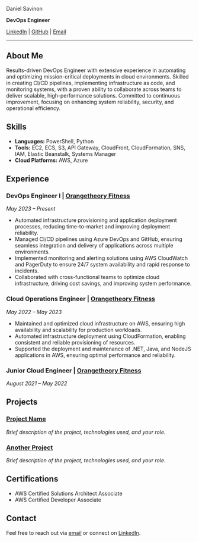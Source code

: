 Daniel Savinon

**DevOps Engineer**

[LinkedIn](https://www.linkedin.com/in/dannysavinon/) | [GitHub](https://github.com/itdan3) | [Email](mailto:dsavinon3@gmail.com)

---

## About Me

Results-driven DevOps Engineer with extensive experience in automating and optimizing mission-critical deployments in cloud environments. Skilled in creating CI/CD pipelines, implementing infrastructure as code, and monitoring systems, with a proven ability to collaborate across teams to deliver scalable, high-performance solutions. Committed to continuous improvement, focusing on enhancing system reliability, security, and operational efficiency.

## Skills

- **Languages:** PowerShell, Python
- **Tools:** EC2, ECS, S3, API Gateway, CloudFront, CloudFormation, SNS, IAM, Elastic Beanstalk, Systems Manager
- **Cloud Platforms:** AWS, Azure

## Experience

### DevOps Engineer I | [Orangetheory Fitness](https://www.orangetheory.com/en-us)
*May 2023 – Present*

- Automated infrastructure provisioning and application deployment processes, reducing time-to-market and improving deployment reliability.
- Managed CI/CD pipelines using Azure DevOps and GitHub, ensuring seamless integration and delivery of applications across multiple environments.
- Implemented monitoring and alerting solutions using AWS CloudWatch and PagerDuty to ensure 24/7 system availability and rapid response to incidents.
- Collaborated with cross-functional teams to optimize cloud infrastructure, driving cost savings, and improving system performance.

### Cloud Operations Engineer | [Orangetheory Fitness](https://www.orangetheory.com/en-us)
*May 2022 – May 2023*

- Maintained and optimized cloud infrastructure on AWS, ensuring high availability and scalability for production workloads.
- Automated infrastructure deployment using CloudFormation, enabling consistent and reliable provisioning of resources.
- Supported the deployment and maintenance of .NET, Java, and NodeJS applications in AWS, ensuring optimal performance and reliability.

### Junior Cloud Engineer | [Orangetheory Fitness](https://www.orangetheory.com/en-us)
*August 2021 – May 2022*

## Projects

### [Project Name](https://github.com/your-username/project-repo)
*Brief description of the project, technologies used, and your role.*

### [Another Project](https://github.com/your-username/another-project)
*Brief description of the project, technologies used, and your role.*

## Certifications

- AWS Certified Solutions Architect Associate
- AWS Certified Developer Associate

## Contact

Feel free to reach out via [email](mailto:dsavinon3@gmail.com) or connect on [LinkedIn](https://www.linkedin.com/in/your-profile).